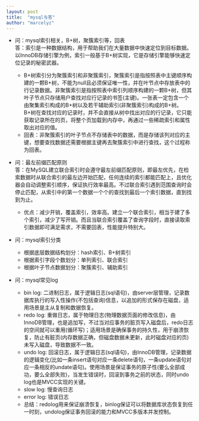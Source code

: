 ```yaml
---
layout: post
title:  "mysql与答"
author: "marcelyz"
---
```


- 问：mysql索引相关，B+树，聚簇索引等，回表<br/>
答：索引是一种数据结构，用于帮助我们在大量数据中快速定位到目标数据。以InnoDB存储引擎为例，索引一般基于B+树实现，它是存储引擎能够快速定位记录的秘密武器。
    * B+树索引分为聚簇索引和非聚簇索引，聚簇索引是指按照表中主键顺序构建的一颗B+树，不能为null且必须保证唯一性，并在叶节点中存放表中的行记录数据。非聚簇索引是指按照表中索引列顺序构建的一颗B+树，但其叶子节点只存储用户查找对应行记录的书签(主键)。一张表一定包含一个由聚集索引构成的B+树以及若干辅助索引(非聚簇索引)构成的B+树。B+树在查找对应的记录时，并不会直接从树中找出对应的行记录，它只能获取记录所在的页，将整个页加载到内存中，再通过一些稀疏索引和属性取出对应的值。
    * 回表：非聚簇索引的叶子节点不存储表中的数据，而是存储该列对应的主键，想要查找数据还需要根据主键再去聚簇索引中进行查找，这个过程称为回表。  

- 问：最左前缀匹配原则<br>
答：在MySQL建立联合索引时会遵守最左前缀匹配原则，即最左优先，在检索数据时从联合索引的最左边开始匹配，任何连续的索引都能匹配上，且优化器会自动调整索引顺序，保证执行效率最高。不过联合索引遇到范围查询时会停止匹配，从索引中的第一个数据一个个的查找到最后一个索引数据，直到找到为止。
    * 优点：减少开销，覆盖索引，效率高。建立一个联合索引，相当于建了多个索引，减少了写开销。而且当联合索引覆盖了查询字段时，直接读取索引数据即可满足需求，不需要回表，性能提升特别大。  

- 问：mysql索引分类<br>
    * 根据底层数据结构划分：hash索引、B+树索引
    * 根据索引字段个数划分：单列索引、联合索引
    * 根据叶子节点数据划分：聚簇索引、辅助索引  

- 问：mysql常见log  
    * bin log: 二进制日志，属于逻辑日志(sql语句)，由server层管理，记录数据库执行的写入性操作(不包括查询)信息，以追加的形式保存在磁盘，适用场景是主从复制和数据恢复。
    * redo log: 重做日志，属于物理日志(物理数据页面的修改信息)，由InnoDB管理，也是追加写，不过当对应事务的脏页写入磁盘后，redo日志的空间就可以重用(循环写)；适用场景是确保事务的持久性，用于崩溃恢复，防止有脏页(内存数据正确，但磁盘数据未更新，此时磁盘对应的页)未写入磁盘，导致数据不一致。
    * undo log: 回滚日志，属于逻辑日志(sql语句)，由InnoDB管理，记录数据的逻辑变化(比如一条insert语句对应一条delete语句，一条update语句对应一条相反的undate语句)。使用场景是保证事务的原子性(要么全部成功，要么全部失败)，当发生错误时，回滚到事务之前的状态，同时undo log也是MVCC实现的关键。
    * slow log: 慢查询日志  
    * error log: 错误日志  
    * 总结：redolog用来保证崩溃恢复，binlog保证可以将数据库状态恢复到任一时刻，undolog保证事务回滚的能力和MVCC多版本并发控制。